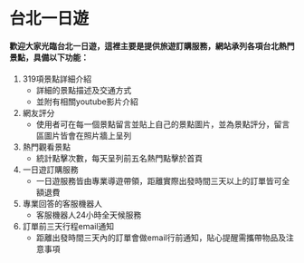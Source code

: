 # 台北一日遊

#### 歡迎大家光臨台北一日遊，這裡主要是提供旅遊訂購服務，網站承列各項台北熱門景點，具備以下功能：

1. 319項景點詳細介紹
    - 詳細的景點描述及交通方式
    - 並附有相關youtube影片介紹
2. 網友評分
    - 使用者可在每一個景點留言並貼上自己的景點圖片，並為景點評分，留言區圖片皆會在照片牆上呈列
3. 熱門觀看景點
    - 統計點擊次數，每天呈列前五名熱門點擊於首頁
4. 一日遊訂購服務
    - 一日遊服務皆由專業導遊帶領，距離實際出發時間三天以上的訂單皆可全額退費
5. 專業回答的客服機器人
    - 客服機器人24小時全天候服務
6. 訂單前三天行程email通知
    - 距離出發時間三天內的訂單會做email行前通知，貼心提醒需攜帶物品及注意事項